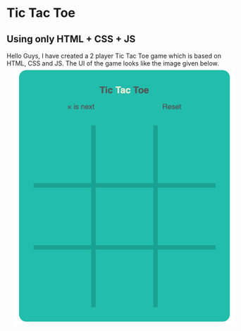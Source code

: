 # Tic Tac Toe
## Using only HTML + CSS + JS
Hello Guys, I have created a 2 player Tic Tac Toe game which is based on HTML, CSS and JS.
The UI of the game looks like the image given below.
<img src="game.png" alt="game" style="margin-left: 15px;" />

